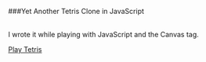 ###Yet Another Tetris Clone in JavaScript

<br/>
I wrote it while playing with JavaScript and the Canvas tag.

[Play Tetris](http://nick-d.appspot.com/tetris.html)
